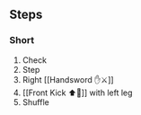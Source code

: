 ## Steps

### Short

1. Check
2. Step
3. Right [[Handsword ✋⚔️]]
4. [[Front Kick ⬆️🦵]] with left leg
5. Shuffle
